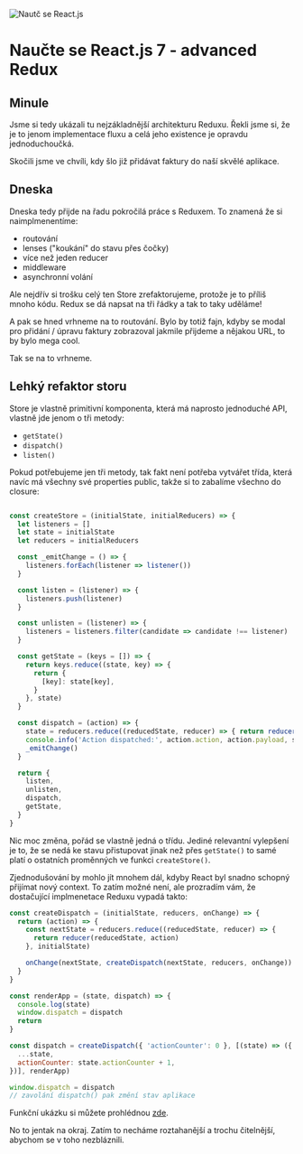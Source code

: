 ![Nautč se React.js](https://image.ibb.co/dnb7tv/react_event_fb_title_v03.png)

# Naučte se React.js 7 - advanced Redux
## Minule
Jsme si tedy ukázali tu nejzákladnější architekturu Reduxu. Řekli jsme si, že je to jenom implementace fluxu a celá jeho existence je opravdu jednoduchoučká.

Skočili jsme ve chvíli, kdy šlo již přidávat faktury do naší skvělé aplikace.

## Dneska
Dneska tedy přijde na řadu pokročilá práce s Reduxem. To znamená že si naimplmenentíme:
- routování
- lenses ("koukání" do stavu přes čočky)
- více než jeden reducer
- middleware
- asynchronní volání

Ale nejdřív si trošku celý ten Store zrefaktorujeme, protože je to příliš mnoho kódu. Redux se dá napsat na tři řádky a tak to taky uděláme!

A pak se hned vrhneme na to routování. Bylo by totiž fajn, kdyby se modal pro přidání  / úpravu faktury zobrazoval jakmile přijdeme a nějakou URL, to by bylo mega cool.

Tak se na to vrhneme.

## Lehký refaktor storu
Store je vlastně primitivní komponenta, která má naprosto jednoduché API, vlastně jde jenom o tři metody:
- `getState()`
- `dispatch()`
- `listen()`

Pokud potřebujeme jen tři metody, tak fakt není potřeba vytvářet třída, která navíc má všechny své properties public, takže si to zabalíme všechno do closure:
```js

const createStore = (initialState, initialReducers) => {
  let listeners = []
  let state = initialState
  let reducers = initialReducers

  const _emitChange = () => {
    listeners.forEach(listener => listener())
  }

  const listen = (listener) => {
    listeners.push(listener)
  }

  const unlisten = (listener) => {
    listeners = listeners.filter(candidate => candidate !== listener)
  }

  const getState = (keys = []) => {
    return keys.reduce((state, key) => {
      return {
        [key]: state[key],
      }
    }, state)
  }

  const dispatch = (action) => {
    state = reducers.reduce((reducedState, reducer) => { return reducer(reducedState, action) }, state)
    console.info('Action dispatched:', action.action, action.payload, state)
    _emitChange()
  }

  return {
    listen,
    unlisten,
    dispatch,
    getState,
  }
}
```

Nic moc změna, pořád se vlastně jedná o třídu. Jediné relevantní vylepšení je to, že se nedá ke stavu přistupovat jinak než přes `getState()` to samé platí o ostatních proměnných ve funkci `createStore()`.

Zjednodušování by mohlo jít mnohem dál, kdyby React byl snadno schopný přijímat nový context. To zatím možné není, ale prozradím vám, že dostačující implmenetace Reduxu vypadá takto:
```js
const createDispatch = (initialState, reducers, onChange) => {
  return (action) => {
    const nextState = reducers.reduce((reducedState, reducer) => {
      return reducer(reducedState, action)
    }, initialState)

    onChange(nextState, createDispatch(nextState, reducers, onChange))
  }
}

const renderApp = (state, dispatch) => {
  console.log(state)
  window.dispatch = dispatch
  return
}

const dispatch = createDispatch({ 'actionCounter': 0 }, [(state) => ({
  ...state,
  actionCounter: state.actionCounter + 1,
})], renderApp)

window.dispatch = dispatch
// zavolání dispatch() pak změní stav aplikace
```
Funkční ukázku si můžete prohlédnou [zde](./store/mini-redux.js).

No to jentak na okraj. Zatím to necháme roztahanější a trochu čitelnější, abychom se v toho nezbláznili.
